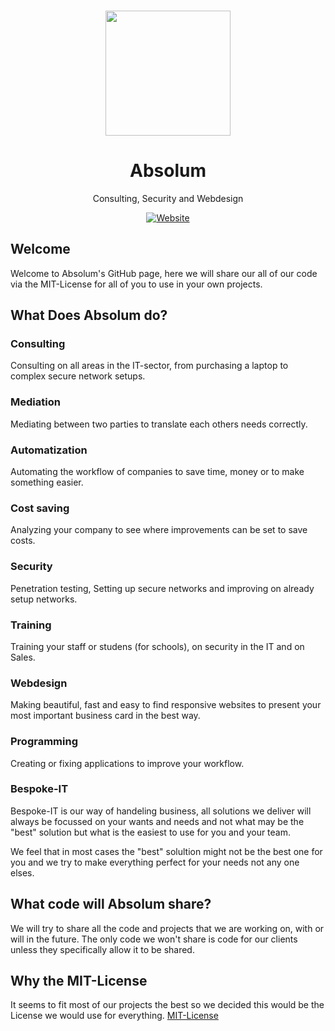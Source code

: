 <p align="center"><a href="https://github.com/absolum1"
target="_blank"><br><img width="200" src="https://absolum.nl/assets/images/absolum-min-1014x789.png"></a></p>


<h1 align="center">Absolum</h1>


<p align="center">Consulting, Security and Webdesign</p>


<p align="center"> 
<a href="https://absolum.nl"><img src="https://img.shields.io/badge/website-absolum.nl-lightgrey.svg" alt="Website"></a>
</p>


## Welcome
Welcome to Absolum's GitHub page, here we will share our all of our code via the MIT-License for all of you to use in your own projects.

## What Does Absolum do?

### Consulting
Consulting on all areas in the IT-sector, from purchasing a laptop to complex secure network setups.

### Mediation
Mediating between two parties to translate each others needs correctly.

### Automatization
Automating the workflow of companies to save time, money or to make something easier.

### Cost saving
Analyzing your company to see where improvements can be set to save costs.

### Security
Penetration testing, Setting up secure networks and improving on already setup networks.

### Training
Training your staff or studens (for schools), on security in the IT and on Sales.

### Webdesign
Making beautiful, fast and easy to find responsive websites to present your most important business card in the best way.

### Programming
Creating or fixing applications to improve your workflow.

### Bespoke-IT
Bespoke-IT is our way of handeling business, all solutions we deliver will always be focussed on your wants and needs and not what may be the "best" solution but what is the easiest to use for you and your team. 

We feel that in most cases the "best"
solultion might not be the best one for you and we try to make everything perfect for your needs not any one elses.

## What code will Absolum share?
We will try to share all the code and projects that we are working on, with or will in the future. The only code we won't share is code for our clients unless they specifically allow it to be shared.

## Why the MIT-License
It seems to fit most of our projects the best so we decided this would be the License we would use for everything.
[MIT-License](https://absolum.nl/Licenses)
